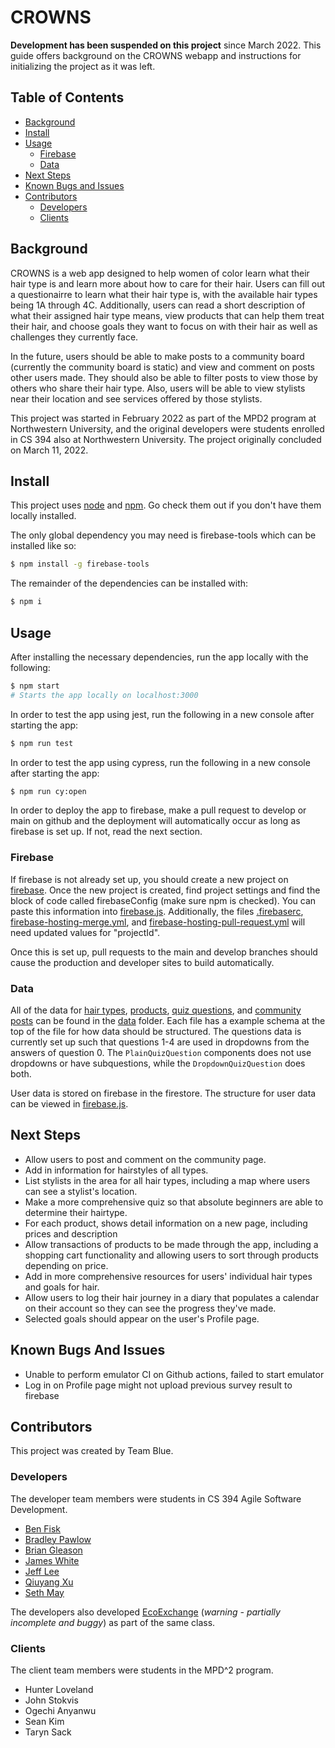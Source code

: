 # CROWNS

**Development has been suspended on this project** since March 2022. This guide offers background on the CROWNS webapp and instructions for initializing the project as it was left. 

## Table of Contents

- [Background](#background)
- [Install](#install)
- [Usage](#usage)
    - [Firebase](#firebase)
    - [Data](#data)
- [Next Steps](#next-steps)
- [Known Bugs and Issues](#bugs-and-issues)
- [Contributors](#contributors)
    - [Developers](#developers)
    - [Clients](#clients)


## Background

CROWNS is a web app designed to help women of color learn what their hair type is and learn more about how to care for their hair. Users can fill out a questionairre to learn what their hair type is, with the available hair types being 1A through 4C. Additionally, users can read a short description of what their assigned hair type means, view products that can help them treat their hair, and choose goals they want to focus on with their hair as well as challenges they currently face.

In the future, users should be able to make posts to a community board (currently the community board is static) and view and comment on posts other users made. They should also be able to filter posts to view those by others who share their hair type. Also, users will be able to view stylists near their location and see services offered by those stylists.

This project was started in February 2022 as part of the MPD2 program at Northwestern University, and the original developers were students enrolled in CS 394 also at Northwestern University. The project originally concluded on March 11, 2022.

## Install

This project uses [node](http://nodejs.org) and [npm](https://npmjs.com). Go check them out if you don't have them locally installed.

The only global dependency you may need is firebase-tools which can be installed like so:

```sh
$ npm install -g firebase-tools
```

The remainder of the dependencies can be installed with:

```sh
$ npm i
```

## Usage

After installing the necessary dependencies, run the app locally with the following:

```sh
$ npm start
# Starts the app locally on localhost:3000
```

In order to test the app using jest, run the following in a new console after starting the app:

```sh
$ npm run test
```

In order to test the app using cypress, run the following in a new console after starting the app:

```sh
$ npm run cy:open
```

In order to deploy the app to firebase, make a pull request to develop or main on github and the deployment will automatically occur as long as firebase is set up. If not, read the next section.

### Firebase

If firebase is not already set up, you should create a new project on [firebase](https://console.firebase.google.com/u/0/). Once the new project is created, find project settings and find the block of code called firebaseConfig (make sure npm is checked). You can paste this information into [firebase.js](src/utilities/firebase.js). Additionally, the files [.firebaserc](.firebaserc), [firebase-hosting-merge.yml](firebase-hosting-merge.yml), and [firebase-hosting-pull-request.yml](firebase-hosting-pull-request.yml) will need updated values for "projectId".

Once this is set up, pull requests to the main and develop branches should cause the production and developer sites to build automatically.

### Data

All of the data for [hair types](data/Hairtypes.js), [products](data/Products.js), [quiz questions](Questions.js), and [community posts](Post.js) can be found in the [data](data/) folder.
Each file has a example schema at the top of the file for how data should be structured. The questions data is currently set up such that questions 1-4 are used in dropdowns from the answers of question 0. The `PlainQuizQuestion` components does not use dropdowns or have subquestions, while the `DropdownQuizQuestion` does both.


User data is stored on firebase in the firestore. The structure for user data can be viewed in [firebase.js](src/utilities/firebase.js).

## Next Steps
- Allow users to post and comment on the community page.
- Add in information for hairstyles of all types.
- List stylists in the area for all hair types, including a map where users can see a stylist's location. 
- Make a more comprehensive quiz so that absolute beginners are able to determine their hairtype.
- For each product, shows detail information on a new page, including prices and description
- Allow transactions of products to be made through the app, including a shopping cart functionality and allowing users to sort through products depending on price.
- Add in more comprehensive resources for users' individual hair types and goals for hair.
- Allow users to log their hair journey in a diary that populates a calendar on their account so they can see the progress they've made.
- Selected goals should appear on the user's Profile page.

## Known Bugs And Issues
- Unable to perform emulator CI on Github actions, failed to start emulator
- Log in on Profile page might not upload previous survey result to firebase

## Contributors

This project was created by Team Blue.

### Developers

The developer team members were students in CS 394 Agile Software Development.

- [Ben Fisk](https://github.com/bfiskers)
- [Bradley Pawlow](https://github.com/BrianGleason)
- [Brian Gleason](https://github.com/bpawlow)
- [James White](https://github.com/jimmy-white)
- [Jeff Lee](https://github.com/jeffjwl)
- [Qiuyang Xu](https://github.com/Timxuv587)
- [Seth May](https://github.com/sethdmay)

The developers also developed [EcoExchange](https://github.com/394-win22/EcoExchange) (*warning - partially incomplete and buggy*) as part of the same class.

### Clients

The client team members were students in the MPD^2 program.

- Hunter Loveland
- John Stokvis
- Ogechi Anyanwu
- Sean Kim
- Taryn Sack

